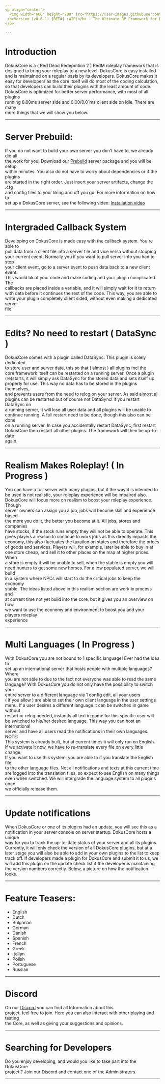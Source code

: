 ```yaml
---
<p align="center">
  <img width="600" height="200" src="https://user-images.githubusercontent.com/49053928/111937011-2e9b8080-8ac7-11eb-914a-a0d94380d611.gif"><br>
 <b>Version (v0.6.1) [BETA] (WIP)</b> - The Ultimate RP Framework for RedM.
</p>

---
```

# Introduction
DokusCore is a ( Red Dead Redepmtion 2 ) RedM roleplay framework that is <br>
designed to bring your roleplay to a new level. DokusCore is easy installed <br>
and is maintained on a regular basis by its developers. DokusCore makes it <br>
easy for developers as the core itself will do most of the coding calculation, <br>
so that developers can build their plugins with the least amount of code. <br>
DokusCore is optimized for better server performance, with most of all plugins <br>
running 0.00ms server side and 0.00/0.01ms client side on idle. There are many <br>
more things that we will show you below.

---
# Server Prebuild:
If you do not want to build your own server you don't have to, we already did all   <br>
the work for you! Download our [Prebuild](https://github.com/DokusCore/Server-Prebuild) server package and you will be setup  <br>
within minutes. You also do not have to worry about dependencies or if the plugins <br>
are started in the right order. Just insert your server artifacts, change the .cfg <br>
and config files to your liking and off you go! For more information on how to <br>
set up a DokusCore server, see the following video: [Installation video](https://www.youtube.com/watch?v=NlJFFRzWvDE) <br>

---
# Intergraded Callback System
Developing on DokusCore is made easy with the callback system. You're able to <br>
pull data from a client file into a server file and vice versa without stopping <br>
your current event. Normally you if you want to pull server info you had to stop <br>
your client event, go to a server event to push data back to a new client event. <br>
This would bloat your code and make coding and your plugin complicated. The <br>
callbacks are placed inside a variable, and it will simply wait for it to return <br>
with data before it continues the rest of the code. This way, you are able to <br>
write your plugin completely client sided, without even making a dedicated server <br>
file!

---
# Edits? No need to restart ( DataSync )
DokusCore comes with a plugin called DataSync. This plugin is solely dedicated <br>
to store user and server data, this so that ( almost ) all plugins incl the <br>
core framework itself can be restarted on a running server. Once a plugin <br>
(re)starts, it will simply ask DataSync for the stored data and sets itself up <br>
properly for use. This way no data has to be stored in the plugins themselves, <br>
and prevents users from the need to relog on your server.  As said almost all <br>
plugins can be restarted but of course not DataSync! If you restart DataSync on <br>
a running server, it will lose all user data and all plugins will be unable to <br>
continue running. A full restart need to be done, though this also can be done <br>
on a running server. In case you accidentally restart DataSync, first restart <br>
DokusCore then restart all other plugins. The framework will then be up-to-date <br>
again.

---
# Realism Makes Roleplay! ( In Progress )
You can have a full server with many plugins, but if the way it is intended to <br>
be used is not realistic, your roleplay experience will be impaired also. <br>
DokusCore will focus more on realism to boost your roleplay experience. Though <br>
server owners can assign you a job, jobs will become skill and experience based <br>
the more you do it, the better you become at it. All jobs, stores and companies <br>
have stocks, if the stock runs empty they will not be able to operate. This <br>
gives players a reason to continue to work jobs as this directly impacts the <br>
economy, this also fluctuates the taxation on states and therefore the prices <br>
of goods and services. Players will, for example, later be able to buy in at <br>
one store cheap, and sell it to other places on the map at higher prices. When <br>
a store is empty it will be unable to sell, when the stable is empty you will <br>
need hunters to get some new horses. For a low populated server, we will build <br>
in a system where NPCs will start to do the critical jobs to keep the economy <br>
stable. The ideas listed above in this realism section are work in process and <br>
at current time not yet build into the core, but it gives you an overview on how <br>
we want to use the economy and environment to boost you and your players roleplay <br>
experience

---
# Multi Languages ( In Progress )
With DokusCore you are not bound to 1 specific language! Ever had the idea to  <br>
set up an international server that hosts people with multiple languages? Where  <br>
you are not able to due to the fact not everyone was able to read the same  <br>
language? With DokusCore you do not only have the possibility to switch your  <br>
entire server to a different language via 1 config edit, all your users  <br>
( if you allow ) are able to set their own client language in the user settings  <br>
menu. If a user desires a different language it can be switched in game without <br>
restart or relog needed, instantly all text in game for this specific user will  <br>
be switched to his/her desired language. This way you can host an international  <br>
server and have all users read the notifications in their own languages. NOTE:  <br>
This system is already built, but at current times it will only run on English.  <br>
If we activate it now, we have to re-translate every file on every little change.  <br>
If you want to use this system, you are able to if you translate the English file  <br>
to the other language files. Not all notifications and texts at this current time  <br>
are logged into the translation files, so expect to see English on many things  <br>
even when switched. We will intergrade the language system to all plugins once  <br>
we officially release them.

---
# Update notifications
When DokusCore or one of its plugins had an update, you will see this as a <br>
notification in your server console on server startup. DokusCore hosts a unique <br>
way for you to track the up-to-date status of your server and all its plugins. <br>
Currently, it will only check the version of all DokusCore plugins, but at a <br>
later stage you will also be able to add in your own plugins to the list to keep <br>
track off. If developers made a plugin for DokusCore and submit it to us, we <br>
will add this plugin on the update check list if the developer is maintaining <br>
the version numbers correctly. Below, a picture on how the notification looks.

---
# Feature Teasers:
- English
- Dutch
- Bulgarian
- German
- Danish
- Spanish
- French
- Greek
- Italian
- Polish
- Portuguese
- Russian

---
# Discord
On our [Discord](https://discord.io/dokuscore) you can find all Information about this<br>
project, feel free to join. Here you can also interact with other playing and testing<br>
the Core, as well as giving your suggestions and opinions.

---
# Searching for Developers
Do you enjoy developing, and would you like to take part into the DokusCore<br>
project ? Join our Discord and contact one of the Administrators.

---
